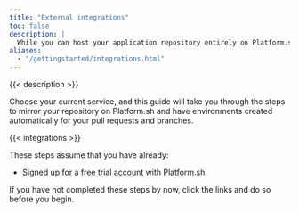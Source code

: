```yaml
---
title: "External integrations"
toc: false
description: |
  While you can host your application repository entirely on Platform.sh, it's likely that you will want to integrate your deployments with your pre-existing service. Platform.sh can be easily integrated with external services such as GitHub, Gitlab, or Bitbucket.
aliases:
  - "/gettingstarted/integrations.html"
---
```


{{< description >}}

Choose your current service, and this guide will take you through the steps to mirror your repository on Platform.sh and have environments created automatically for your pull requests and branches.

{{< integrations >}}

These steps assume that you have already:

* Signed up for a [free trial account](https://auth.api.platform.sh/register) with Platform.sh.

If you have not completed these steps by now, click the links and do so before you begin.
